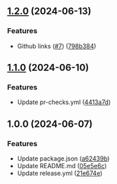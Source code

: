## [1.2.0](https://github.com/rogervila/is-apple-device/compare/v1.1.0...v1.2.0) (2024-06-13)

### Features

* Github links ([#7](https://github.com/rogervila/is-apple-device/issues/7)) ([798b384](https://github.com/rogervila/is-apple-device/commit/798b384063720233ff1276dfcd351c6e7f27fc52))

## [1.1.0](https://github.com/rogervila/is-apple-device/compare/v1.0.0...v1.1.0) (2024-06-10)

### Features

* Update pr-checks.yml ([4413a7d](https://github.com/rogervila/is-apple-device/commit/4413a7d210d5d9a3c2358f8ab8fd1e9dfc3e17f4))

## 1.0.0 (2024-06-07)

### Features

* Update package.json ([a62439b](https://github.com/rogervila/is-apple-device/commit/a62439b03ead666ac488f112ceb1dde9d570346c))
* Update README.md ([05e5e6c](https://github.com/rogervila/is-apple-device/commit/05e5e6c7da07556e8bbae1d3f835fde16d904c4b))
* Update release.yml ([21e674e](https://github.com/rogervila/is-apple-device/commit/21e674e245cb147f8da0dd46aa79a1ed8fd7f364))
